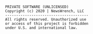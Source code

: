     PRIVATE SOFTWARE (UNLICENSED)
    Copyright (c) 2020 | NewsWrench, LLC
    --------------------------------------
    All rights reserved. Unauthorized use
    or access of this project is forbidden
    under U.S. and international law.
